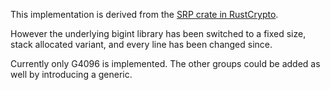 This implementation is derived from the [SRP crate in RustCrypto](https://github.com/RustCrypto/PAKEs/tree/6cb7679c0cddaf11c0041c49043aad4802214a58/srp).

However the underlying bigint library has been switched to a fixed size, stack allocated variant, and every line has been changed since.

Currently only G4096 is implemented. The other groups could be added as well by introducing a generic.
